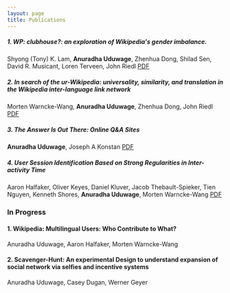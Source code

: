 ```yaml
---
layout: page
title: Publications
---
```


##### 1. WP: clubhouse?: an exploration of Wikipedia's gender imbalance.
Shyong (Tony) K. Lam, **Anuradha Uduwage**, Zhenhua Dong, Shilad Sen, David R. Musicant, Loren Terveen, John Riedl [PDF](http://files.grouplens.org/papers/wp-gender-wikisym2011.pdf)

##### 2. In search of the ur-Wikipedia: universality, similarity, and translation in the Wikipedia inter-language link network 
Morten Warncke-Wang, **Anuradha Uduwage**, Zhenhua Dong, John Riedl [PDF](http://files.grouplens.org/papers/p3wikisym2012.pdf)

##### 3. The Answer Is Out There: Online Q&A Sites
**Anuradha Uduwage**, Joseph A Konstan [PDF](http://ieeexplore.ieee.org/xpl/articleDetails.jsp?arnumber=6228582)

##### 4. User Session Identification Based on Strong Regularities in Inter-activity Time
Aaron Halfaker, Oliver Keyes, Daniel Kluver, Jacob Thebault-Spieker, Tien Nguyen, Kenneth Shores, **Anuradha Uduwage**, Morten Warncke-Wang [PDF](http://arxiv.org/pdf/1411.2878.pdf)

### In Progress

#### 1. Wikipedia: Multilingual Users: Who Contribute to What?
Anuradha Uduwage, Aaron Halfaker, Morten Warncke-Wang

#### 2. Scavenger-Hunt: An experimental Design to understand expansion of social network via selfies and incentive systems 
Anuradha Uduwage, Casey Dugan, Werner Geyer